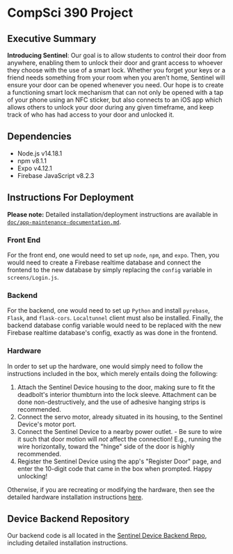 # CompSci 390 Project

## Executive Summary
**Introducing Sentinel**: Our goal is to allow students to control their door from anywhere, enabling them to unlock their door and grant access to whoever they choose with the use of a smart lock. Whether you forget your keys or a friend needs something from your room when you aren’t home, Sentinel will ensure your door can be opened whenever you need. Our hope is to create a functioning smart lock mechanism that can not only be opened with a tap of your phone using an NFC sticker, but also connects to an iOS app which allows others to unlock your door during any given timeframe, and keep track of who has had access to your door and unlocked it.

## Dependencies
- Node.js v14.18.1
- npm v8.1.1
- Expo v4.12.1
- Firebase JavaScript v8.2.3

## Instructions For Deployment
**Please note:** Detailed installation/deployment instructions are available in [`doc/app-maintenance-documentation.md`](doc/app-maintenance-documentation.md).
### Front End
For the front end, one would need to set up `node`, `npm`, and `expo`. Then, you would need to create a Firebase realtime database and connect the frontend to the new database by simply replacing the `config` variable in `screens/Login.js`.
### Backend
For the backend, one would need to set up `Python` and install `pyrebase`, `Flask`, and `flask-cors`. `Localtunnel` client must also be installed. Finally, the backend database config variable would need to be replaced with the new Firebase realtime database's config, exactly as was done in the frontend.
### Hardware
In order to set up the hardware, one would simply need to follow the instructions included in the box, which merely entails doing the following:
  1. Attach the Sentinel Device housing to the door, making sure to fit the deadbolt's interior thumbturn into the lock sleeve. Attachment can be done non-destructively, and the use of adhesive hanging strips is recommended.
  2. Connect the servo motor, already situated in its housing, to the Sentinel Device's motor port.
  3. Connect the Sentinel Device to a nearby power outlet.
    - Be sure to wire it such that door motion will *not* affect the connection! E.g., running the wire horizontally, toward the "hinge" side of the door is highly recommended.
  4. Register the Sentinel Device using the app's "Register Door" page, and enter the 10-digit code that came in the box when prompted. Happy unlocking!

Otherwise, if you are recreating or modifying the hardware, then see the detailed hardware installation instructions [here](https://coursework.cs.duke.edu/compsci390_2021fall/sentinal/device-backend).

## Device Backend Repository
Our backend code is all located in the [Sentinel Device Backend Repo](https://coursework.cs.duke.edu/compsci390_2021fall/sentinal), including detailed installation instructions.
